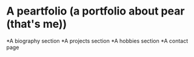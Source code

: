 # A peartfolio (a portfolio about pear (that's me))
*A biography section
*A projects section
*A hobbies section
*A contact page
